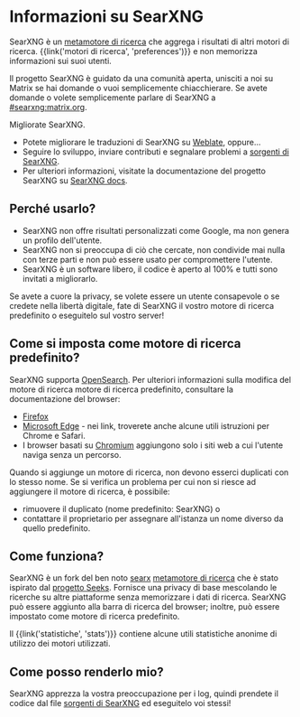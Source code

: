 # Informazioni su SearXNG

SearXNG è un [metamotore di ricerca] che aggrega i risultati di altri motori di
ricerca.  {{link('motori di ricerca', 'preferences')}} e non memorizza
informazioni sui suoi utenti.

Il progetto SearXNG è guidato da una comunità aperta, unisciti a noi su Matrix
se hai domande o vuoi semplicemente chiacchierare.  Se avete domande o volete
semplicemente parlare di SearXNG a [#searxng:matrix.org].

Migliorate SearXNG.

- Potete migliorare le traduzioni di SearXNG su [Weblate], oppure...
- Seguire lo sviluppo, inviare contributi e segnalare problemi a [sorgenti di
  SearXNG].
- Per ulteriori informazioni, visitate la documentazione del progetto SearXNG su
  [SearXNG docs].

## Perché usarlo?

- SearXNG non offre risultati personalizzati come Google, ma non genera un
  profilo dell'utente.
- SearXNG non si preoccupa di ciò che cercate, non condivide mai nulla con terze
  parti e non può essere usato per compromettere l'utente.
- SearXNG è un software libero, il codice è aperto al 100% e tutti sono invitati
  a migliorarlo.

Se avete a cuore la privacy, se volete essere un utente consapevole o se credete
nella libertà digitale, fate di SearXNG il vostro motore di ricerca predefinito
o eseguitelo sul vostro server!

## Come si imposta come motore di ricerca predefinito?

SearXNG supporta [OpenSearch].  Per ulteriori informazioni sulla modifica del
motore di ricerca motore di ricerca predefinito, consultare la documentazione
del browser:

- [Firefox]
- [Microsoft Edge] - nei link, troverete anche alcune utili istruzioni per
  Chrome e Safari.
- I browser basati su [Chromium] aggiungono solo i siti web a cui l'utente
  naviga senza un percorso.

Quando si aggiunge un motore di ricerca, non devono esserci duplicati con lo
stesso nome.  Se si verifica un problema per cui non si riesce ad aggiungere il
motore di ricerca, è possibile:

- rimuovere il duplicato (nome predefinito: SearXNG) o
- contattare il proprietario per assegnare all'istanza un nome diverso da quello
  predefinito.

## Come funziona?

SearXNG è un fork del ben noto [searx] [metamotore di ricerca] che è stato
ispirato dal [progetto Seeks].  Fornisce una privacy di base mescolando le
ricerche su altre piattaforme senza memorizzare i dati di ricerca.  SearXNG può
essere aggiunto alla barra di ricerca del browser; inoltre, può essere impostato
come motore di ricerca predefinito.

Il {{link('statistiche', 'stats')}} contiene alcune utili statistiche anonime di
utilizzo dei motori utilizzati.

## Come posso renderlo mio?

SearXNG apprezza la vostra preoccupazione per i log, quindi prendete il codice
dal file [sorgenti di SearXNG] ed eseguitelo voi stessi!


[sorgenti di SearXNG]: {{GIT_URL}}
[#searxng:matrix.org]: https://matrix.to/#/#searxng:matrix.org
[SearXNG docs]: {{get_setting('brand.docs_url')}}
[searx]: https://github.com/searx/searx
[metamotore di ricerca]: https://it.wikipedia.org/wiki/Metamotore
[Weblate]: https://translate.codeberg.org/projects/searxng/
[progetto Seeks]: https://beniz.github.io/seeks/
[OpenSearch]: https://github.com/dewitt/opensearch/blob/master/opensearch-1-1-draft-6.md
[Firefox]: https://support.mozilla.org/en-US/kb/add-or-remove-search-engine-firefox
[Microsoft Edge]: https://support.microsoft.com/en-us/help/4028574/microsoft-edge-change-the-default-search-engine
[Chromium]: https://www.chromium.org/tab-to-search
